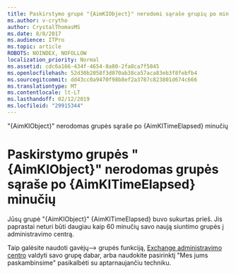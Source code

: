 ```yaml
---
title: Paskirstymo grupė "{AimKIObject}" nerodomi sąraše grupių po min {AimKITimeElapsed}
ms.author: v-crytho
author: CrystalThomasMS
ms.date: 8/8/2017
ms.audience: ITPro
ms.topic: article
ROBOTS: NOINDEX, NOFOLLOW
localization_priority: Normal
ms.assetid: cdc6a166-434f-4654-8a80-2fa8ca7f5845
ms.openlocfilehash: 52d30b2058f3d070ab38ca57aca83eb3f8febfb4
ms.sourcegitcommit: dd43cc0a9470f98b8ef2a3787c823801d674c666
ms.translationtype: MT
ms.contentlocale: lt-LT
ms.lasthandoff: 02/12/2019
ms.locfileid: "29915344"
---
```

"{AimKIObject}" nerodomas grupės sąraše po {AimKITimeElapsed} minučių

# <a name="distribution-group-aimkiobject-not-showing-in-groups-list-after-aimkitimeelapsed-minutes"></a>Paskirstymo grupės "{AimKIObject}" nerodomas grupės sąraše po {AimKITimeElapsed} minučių

Jūsų grupė "{AimKIObject}" {AimKITimeElapsed} buvo sukurtas prieš. Jis paprastai neturi būti daugiau kaip 60 minučių savo naują siuntimo grupės į administravimo centrą.
  
Taip galėsite naudoti gavėjų--\> grupės funkciją, [Exchange administravimo centro](https://outlook.office365.com/ecp/?rfr=Admin_o365&amp;exsvurl=1&amp;mkt=en-US.aspx) valdyti savo grupę dabar, arba naudokite pasirinktį "Mes jums paskambinsime" pasikalbėti su aptarnaujančiu techniku. 
  

